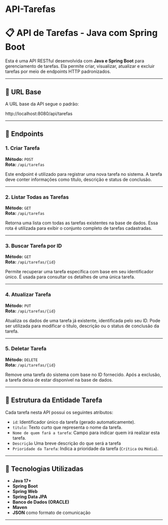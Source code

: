 # API-Tarefas

# 📋 API de Tarefas - Java com Spring Boot

Esta é uma API RESTful desenvolvida com **Java e Spring Boot** para gerenciamento de tarefas. Ela permite criar, visualizar, atualizar e excluir tarefas por meio de endpoints HTTP padronizados.

---

## 🔗 URL Base

A URL base da API segue o padrão:

http://localhost:8080/api/tarefas


---

## 📌 Endpoints

### 1. Criar Tarefa

**Método:** `POST`  
**Rota:** `/api/tarefas`

Este endpoint é utilizado para registrar uma nova tarefa no sistema. A tarefa deve conter informações como título, descrição e status de conclusão.

---

### 2. Listar Todas as Tarefas

**Método:** `GET`  
**Rota:** `/api/tarefas`

Retorna uma lista com todas as tarefas existentes na base de dados. Essa rota é utilizada para exibir o conjunto completo de tarefas cadastradas.

---

### 3. Buscar Tarefa por ID

**Método:** `GET`  
**Rota:** `/api/tarefas/{id}`

Permite recuperar uma tarefa específica com base em seu identificador único. É usada para consultar os detalhes de uma única tarefa.

---

### 4. Atualizar Tarefa

**Método:** `PUT`  
**Rota:** `/api/tarefas/{id}`

Atualiza os dados de uma tarefa já existente, identificada pelo seu ID. Pode ser utilizada para modificar o título, descrição ou o status de conclusão da tarefa.

---

### 5. Deletar Tarefa

**Método:** `DELETE`  
**Rota:** `/api/tarefas/{id}`

Remove uma tarefa do sistema com base no ID fornecido. Após a exclusão, a tarefa deixa de estar disponível na base de dados.

---

## 🧱 Estrutura da Entidade Tarefa

Cada tarefa nesta API possui os seguintes atributos:

- `id`: Identificador único da tarefa (gerado automaticamente).
- `titulo`: Texto curto que representa o nome da tarefa.
- `Nome de quem fará a tarefa`: Campo para indicar quem irá realizar esta tarefa.
- `Descrição` Uma breve descrição do que será a tarefa
- `Prioridade da Tarefa`: Indica a prioridade da tarefa (`Crítica` ou `Média`).

---

## 🚀 Tecnologias Utilizadas

- **Java 17+**
- **Spring Boot**
- **Spring Web**
- **Spring Data JPA**
- **Banco de Dados (ORACLE)**
- **Maven**
- **JSON** como formato de comunicação

---

